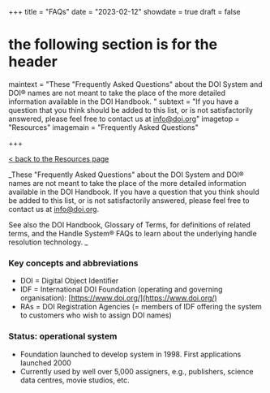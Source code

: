 +++
title = "FAQs"
date = "2023-02-12"
showdate = true
draft = false
# the following section is for the header
maintext = "These "Frequently Asked Questions" about the DOI System and DOI® names are not meant to take the place of the more detailed information available in the DOI Handbook. "
subtext = "If you have a question that you think should be added to this list, or is not satisfactorily answered, please feel free to contact us at [info@doi.org](mailto://info@doi.org)"
imagetop = "Resources"
imagemain = "Frequently Asked Questions"

+++

[< back to the Resources page](/the-identifier/resources/)

_These "Frequently Asked Questions" about the DOI System and DOI® names are not meant to take the place of the more detailed information available in the DOI Handbook. If you have a question that you think should be added to this list, or is not satisfactorily answered, please feel free to contact us at info@doi.org.

See also the DOI Handbook, Glossary of Terms, for definitions of related terms, and the Handle System® FAQs to learn about the underlying handle resolution technology.
_

### Key concepts and abbreviations

*   DOI = Digital Object Identifier
*   IDF = International DOI Foundation (operating and governing organisation): [https://www.doi.org/](https://www.doi.org/)
*   RAs = DOI Registration Agencies (= members of IDF offering the system to customers who wish to assign DOI names)

### Status: operational system

*   Foundation launched to develop system in 1998. First applications launched 2000
*   Currently used by well over 5,000 assigners, e.g., publishers, science data centres, movie studios, etc.